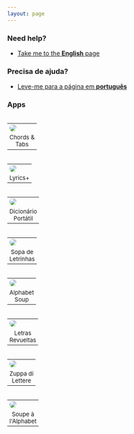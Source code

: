 ```yaml
---
layout: page
---
```


<style type="text/css">
.icon {
	-webkit-border-radius: 10px;
  border: 0px;
}
.label {
  text-align: center;
  font-size: 10pt;
}
.icontable {
  border: 0px;
  float: left;
}
.icontable td {
  padding-left: 5px;
  padding-right: 5px;
}
.contents {
	background-image: url(whitebg.png); 
	padding: 20px; 
	min-height:100%;
}
</style>

### Need help?

- [Take me to the **English** page]({{site.baseurl}}/en/index.html)

### Precisa de ajuda?

- [Leve-me para a página em **português**]({{site.baseurl}}/pt/index.html)

### Apps

<table class="icontable">
<tr><td><a href="http://itunes.apple.com/app/cifra/id419424673?mt=8&at=11laGg&ct=page"><img class="icon" src="{{site.baseurl}}/images/cifra57.png" /></a></td></tr>
<tr><td class="label">Chords &amp;<br/>Tabs</td></tr>
</table>

<table class="icontable">
<tr><td><a href="http://itunes.apple.com/app/letra/id419425457?mt=8&at=11laGg&ct=page"><img class="icon" src="{{site.baseurl}}/images/letra57.png" /></a></td></tr>
<tr><td class="label">Lyrics+</td></tr>
</table>

<table class="icontable">
<tr><td><a href="http://itunes.apple.com/app/dicionario-portatil/id364878494?mt=8&at=11laGg&ct=page"><img class="icon" src="{{site.baseurl}}/images/dicionario57.png" /></a></td></tr>
<tr><td class="label">Dicionário<br/>Portátil</td></tr>
</table>

<table class="icontable">
<tr><td><a href="http://itunes.apple.com/app/sopa-de-letrinhas/id345208246?mt=8&at=11laGg&ct=page"><img class="icon" src="{{site.baseurl}}/images/sopa57.png" /></a></td></tr>
<tr><td class="label">Sopa de<br/>Letrinhas</td></tr>
</table>

<table class="icontable">
<tr><td><a href="http://itunes.apple.com/app/abc-alphabet-soup/id351030494?mt=8&at=11laGg&ct=page"><img class="icon" src="{{site.baseurl}}/images/sopa57.png" /></a></td></tr>
<tr><td class="label">Alphabet<br/>Soup</td></tr>
</table>

<table class="icontable">
<tr><td><a href="http://itunes.apple.com/app/letras-revueltas-spanish-anagrams/id421138237?mt=8&at=11laGg&ct=page"><img class="icon" src="{{site.baseurl}}/images/revueltas57.png" /></a></td></tr>
<tr><td class="label">Letras<br/>Revueltas</td></tr>
</table>
    
<table class="icontable">
<tr><td><a href="http://itunes.apple.com/app/zuppa-di-lettere/id366717076?mt=8&at=11laGg&ct=page"><img class="icon" src="{{site.baseurl}}/images/zuppa57.png" /></a></td></tr>
<tr><td class="label">Zuppa di<br/>Lettere</td></tr>
</table>

<table class="icontable">
<tr><td><a href="http://itunes.apple.com/app/id376749720?mt=8&at=11laGg&ct=page"><img class="icon" src="{{site.baseurl}}/images/soupe57.png" /></a></td></tr>
<tr><td class="label">Soupe à<br/>l'Alphabet</td></tr>
</table>